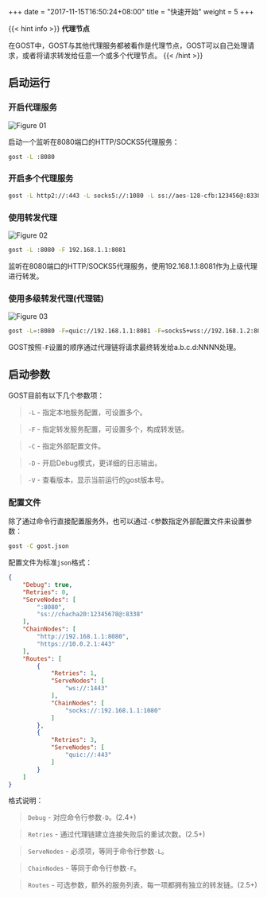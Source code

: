+++
date = "2017-11-15T16:50:24+08:00"
title = "快速开始"
weight = 5
+++

{{< hint info >}}
**代理节点**

在GOST中，GOST与其他代理服务都被看作是代理节点，GOST可以自己处理请求，或者将请求转发给任意一个或多个代理节点。
{{< /hint >}}

## 启动运行

### 开启代理服务

![Figure 01](/img/001.png)

启动一个监听在8080端口的HTTP/SOCKS5代理服务：

```bash
gost -L :8080
```

### 开启多个代理服务

```bash
gost -L http2://:443 -L socks5://:1080 -L ss://aes-128-cfb:123456@:8338
```

### 使用转发代理

![Figure 02](/img/002.png)

```bash
gost -L :8080 -F 192.168.1.1:8081
```

监听在8080端口的HTTP/SOCKS5代理服务，使用192.168.1.1:8081作为上级代理进行转发。


### 使用多级转发代理(代理链)

![Figure 03](/img/003.png)

```bash
gost -L=:8080 -F=quic://192.168.1.1:8081 -F=socks5+wss://192.168.1.2:8082 -F=http2://192.168.1.3:8083 ... -F=a.b.c.d:NNNN
```

GOST按照`-F`设置的顺序通过代理链将请求最终转发给a.b.c.d:NNNN处理。

## 启动参数

GOST目前有以下几个参数项：

> `-L` - 指定本地服务配置，可设置多个。

> `-F` - 指定转发服务配置，可设置多个，构成转发链。

> `-C` - 指定外部配置文件。

> `-D` - 开启Debug模式，更详细的日志输出。

> `-V` - 查看版本，显示当前运行的gost版本号。

### 配置文件

除了通过命令行直接配置服务外，也可以通过`-C`参数指定外部配置文件来设置参数：

```bash
gost -C gost.json
```

配置文件为标准`json`格式：

```json
{
    "Debug": true,
    "Retries": 0,
    "ServeNodes": [
        ":8080",
        "ss://chacha20:12345678@:8338"
    ],
    "ChainNodes": [
        "http://192.168.1.1:8080",
        "https://10.0.2.1:443"
    ],
    "Routes": [
        {
            "Retries": 1,
            "ServeNodes": [
                "ws://:1443"
            ],
            "ChainNodes": [
                "socks://:192.168.1.1:1080"
            ]
        },
        {
            "Retries": 3,
            "ServeNodes": [
                "quic://:443"
            ]
        }
    ]
}
```

格式说明：

> `Debug` - 对应命令行参数`-D`。(2.4+)

> `Retries` - 通过代理链建立连接失败后的重试次数。(2.5+)

> `ServeNodes` - 必须项，等同于命令行参数`-L`。

> `ChainNodes` - 等同于命令行参数`-F`。

> `Routes` - 可选参数，额外的服务列表，每一项都拥有独立的转发链。(2.5+)
